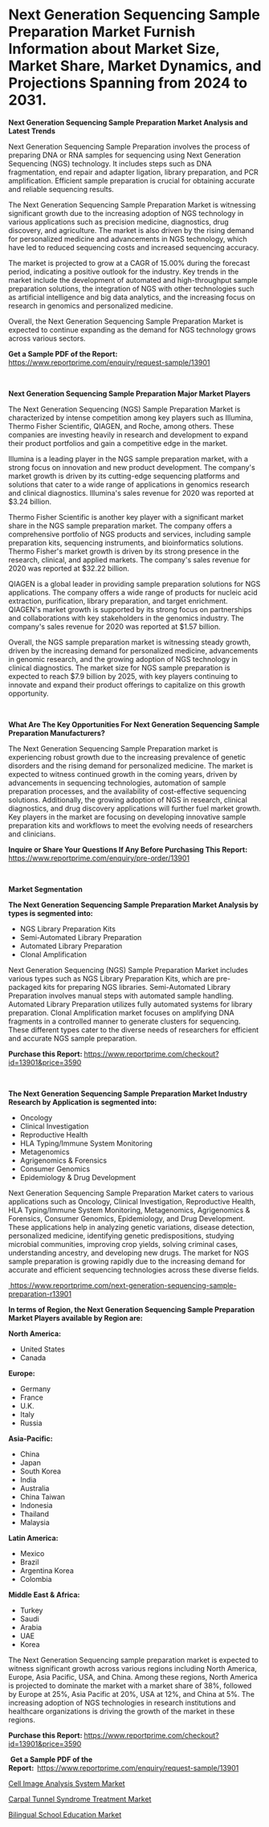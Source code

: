 <p><h1>Next Generation Sequencing Sample Preparation Market Furnish Information about Market Size, Market Share, Market Dynamics, and Projections Spanning from 2024 to 2031.</h1></p><p><strong>Next Generation Sequencing Sample Preparation Market Analysis and Latest Trends</strong></p>
<p><p>Next Generation Sequencing Sample Preparation involves the process of preparing DNA or RNA samples for sequencing using Next Generation Sequencing (NGS) technology. It includes steps such as DNA fragmentation, end repair and adapter ligation, library preparation, and PCR amplification. Efficient sample preparation is crucial for obtaining accurate and reliable sequencing results.</p><p>The Next Generation Sequencing Sample Preparation Market is witnessing significant growth due to the increasing adoption of NGS technology in various applications such as precision medicine, diagnostics, drug discovery, and agriculture. The market is also driven by the rising demand for personalized medicine and advancements in NGS technology, which have led to reduced sequencing costs and increased sequencing accuracy.</p><p>The market is projected to grow at a CAGR of 15.00% during the forecast period, indicating a positive outlook for the industry. Key trends in the market include the development of automated and high-throughput sample preparation solutions, the integration of NGS with other technologies such as artificial intelligence and big data analytics, and the increasing focus on research in genomics and personalized medicine.</p><p>Overall, the Next Generation Sequencing Sample Preparation Market is expected to continue expanding as the demand for NGS technology grows across various sectors.</p></p>
<p><strong>Get a Sample PDF of the Report:&nbsp;</strong> <a href="https://www.reportprime.com/enquiry/request-sample/13901">https://www.reportprime.com/enquiry/request-sample/13901</a></p>
<p>&nbsp;</p>
<p><strong>Next Generation Sequencing Sample Preparation Major Market Players</strong></p>
<p><p>The Next Generation Sequencing (NGS) Sample Preparation Market is characterized by intense competition among key players such as Illumina, Thermo Fisher Scientific, QIAGEN, and Roche, among others. These companies are investing heavily in research and development to expand their product portfolios and gain a competitive edge in the market.</p><p>Illumina is a leading player in the NGS sample preparation market, with a strong focus on innovation and new product development. The company's market growth is driven by its cutting-edge sequencing platforms and solutions that cater to a wide range of applications in genomics research and clinical diagnostics. Illumina's sales revenue for 2020 was reported at $3.24 billion.</p><p>Thermo Fisher Scientific is another key player with a significant market share in the NGS sample preparation market. The company offers a comprehensive portfolio of NGS products and services, including sample preparation kits, sequencing instruments, and bioinformatics solutions. Thermo Fisher's market growth is driven by its strong presence in the research, clinical, and applied markets. The company's sales revenue for 2020 was reported at $32.22 billion.</p><p>QIAGEN is a global leader in providing sample preparation solutions for NGS applications. The company offers a wide range of products for nucleic acid extraction, purification, library preparation, and target enrichment. QIAGEN's market growth is supported by its strong focus on partnerships and collaborations with key stakeholders in the genomics industry. The company's sales revenue for 2020 was reported at $1.57 billion.</p><p>Overall, the NGS sample preparation market is witnessing steady growth, driven by the increasing demand for personalized medicine, advancements in genomic research, and the growing adoption of NGS technology in clinical diagnostics. The market size for NGS sample preparation is expected to reach $7.9 billion by 2025, with key players continuing to innovate and expand their product offerings to capitalize on this growth opportunity.</p></p>
<p>&nbsp;</p>
<p><strong>What Are The Key Opportunities For Next Generation Sequencing Sample Preparation Manufacturers?</strong></p>
<p><p>The Next Generation Sequencing Sample Preparation market is experiencing robust growth due to the increasing prevalence of genetic disorders and the rising demand for personalized medicine. The market is expected to witness continued growth in the coming years, driven by advancements in sequencing technologies, automation of sample preparation processes, and the availability of cost-effective sequencing solutions. Additionally, the growing adoption of NGS in research, clinical diagnostics, and drug discovery applications will further fuel market growth. Key players in the market are focusing on developing innovative sample preparation kits and workflows to meet the evolving needs of researchers and clinicians.</p></p>
<p><strong>Inquire or Share Your Questions If Any Before Purchasing This Report:</strong> <a href="https://www.reportprime.com/enquiry/pre-order/13901">https://www.reportprime.com/enquiry/pre-order/13901</a></p>
<p>&nbsp;</p>
<p><strong>Market Segmentation</strong></p>
<p><strong>The Next Generation Sequencing Sample Preparation Market Analysis by types is segmented into:</strong></p>
<p><ul><li>NGS Library Preparation Kits</li><li>Semi-Automated Library Preparation</li><li>Automated Library Preparation</li><li>Clonal Amplification</li></ul></p>
<p><p>Next Generation Sequencing (NGS) Sample Preparation Market includes various types such as NGS Library Preparation Kits, which are pre-packaged kits for preparing NGS libraries. Semi-Automated Library Preparation involves manual steps with automated sample handling. Automated Library Preparation utilizes fully automated systems for library preparation. Clonal Amplification market focuses on amplifying DNA fragments in a controlled manner to generate clusters for sequencing. These different types cater to the diverse needs of researchers for efficient and accurate NGS sample preparation.</p></p>
<p><strong>Purchase this Report:&nbsp;</strong><a href="https://www.reportprime.com/checkout?id=13901&price=3590">https://www.reportprime.com/checkout?id=13901&price=3590</a></p>
<p>&nbsp;</p>
<p><strong>The Next Generation Sequencing Sample Preparation Market Industry Research by Application is segmented into:</strong></p>
<p><ul><li>Oncology</li><li>Clinical Investigation</li><li>Reproductive Health</li><li>HLA Typing/Immune System Monitoring</li><li>Metagenomics</li><li>Agrigenomics & Forensics</li><li>Consumer Genomics</li><li>Epidemiology & Drug Development</li></ul></p>
<p><p>Next Generation Sequencing Sample Preparation Market caters to various applications such as Oncology, Clinical Investigation, Reproductive Health, HLA Typing/Immune System Monitoring, Metagenomics, Agrigenomics & Forensics, Consumer Genomics, Epidemiology, and Drug Development. These applications help in analyzing genetic variations, disease detection, personalized medicine, identifying genetic predispositions, studying microbial communities, improving crop yields, solving criminal cases, understanding ancestry, and developing new drugs. The market for NGS sample preparation is growing rapidly due to the increasing demand for accurate and efficient sequencing technologies across these diverse fields.</p></p>
<p><a href="https://www.reportprime.com/next-generation-sequencing-sample-preparation-r13901">&nbsp;https://www.reportprime.com/next-generation-sequencing-sample-preparation-r13901</a></p>
<p><strong>In terms of Region, the Next Generation Sequencing Sample Preparation Market Players available by Region are:</strong></p>
<p>
    <p> <strong> North America: </strong>
        <ul>
            <li>United States</li>
            <li>Canada</li>
        </ul>
        </p> 
    <p> <strong> Europe: </strong>
        <ul>
            <li>Germany</li>
            <li>France</li>
            <li>U.K.</li>
            <li>Italy</li>
            <li>Russia</li>
        </ul>
        </p> 
    <p> <strong> Asia-Pacific: </strong>
        <ul>
            <li>China</li>
            <li>Japan</li>
            <li>South Korea</li>
            <li>India</li>
            <li>Australia</li>
            <li>China Taiwan</li>
            <li>Indonesia</li>
            <li>Thailand</li>
            <li>Malaysia</li>
        </ul>
        </p> 
    <p> <strong> Latin America: </strong>
        <ul>
            <li>Mexico</li>
            <li>Brazil</li>
            <li>Argentina Korea</li>
            <li>Colombia</li>
        </ul>
        </p> 
    <p> <strong> Middle East & Africa: </strong>
        <ul>
            <li>Turkey</li>
            <li>Saudi</li>
            <li>Arabia</li>
            <li>UAE</li>
            <li>Korea</li>
        </ul>
    </p>
    </p>
<p><p>The Next Generation Sequencing sample preparation market is expected to witness significant growth across various regions including North America, Europe, Asia Pacific, USA, and China. Among these regions, North America is projected to dominate the market with a market share of 38%, followed by Europe at 25%, Asia Pacific at 20%, USA at 12%, and China at 5%. The increasing adoption of NGS technologies in research institutions and healthcare organizations is driving the growth of the market in these regions.</p></p>
<p><strong>Purchase this Report: </strong><a href="https://www.reportprime.com/checkout?id=13901&price=3590">https://www.reportprime.com/checkout?id=13901&price=3590</a></p>
<p>&nbsp;<strong>Get a Sample PDF of the Report:&nbsp;&nbsp;</strong><a href="https://www.reportprime.com/enquiry/request-sample/13901">https://www.reportprime.com/enquiry/request-sample/13901</a></p>
<p><strong></strong></p>
<p><p><a href="https://view.publitas.com/reportprime-1/cell-image-analysis-system-market-outlook-complete-industry-analysis-2024-to-2031/">Cell Image Analysis System Market</a></p><p><a href="https://github.com/mdhefjumiah/Market-Research-Report-List-1/blob/main/carpal-tunnel-syndrome-treatment-market.md">Carpal Tunnel Syndrome Treatment Market</a></p><p><a href="https://view.publitas.com/reportprime-1/bilingual-school-education-market-size-growth-and-industry-analysis-by-market-segmentation-and-regional-insights-and-forecast-to-2031/">Bilingual School Education Market</a></p></p>